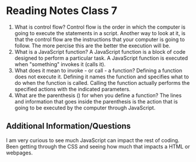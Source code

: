 # Reading Notes Class 7

1. What is control flow? Control flow is the order in which the computer is going to execute the statements in a  script. Another way to look at it, is that the control flow are the instructions that your computer is going to follow. The more percise this are the better the execution will be. 
2. What is a JavaScript function? A JavaScript function is a block of code designed to perform a particular task. A JavaScript function is executed when "something" invokes it (calls it).
3. What does it mean to invoke - or call - a function? Defining a function does not execute it. Defining it names the function and specifies what to do when the function is called. Calling the function actually performs the specified actions with the indicated parameters. 
4. What are the parenthesis () for when you define a function? The lines and information that goes inside the parenthesis is the action that is going to be executed by the computer through JavaScript. 

## Additional Information/Questions

I am very curious to see much JavaScript can impact the rest of coding. Been getting through the CSS and seeing how much that impacts a HTML or webpages.



